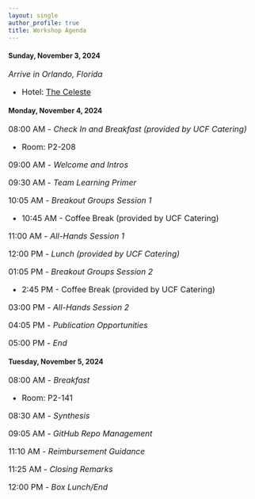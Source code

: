 ```yaml
---
layout: single
author_profile: true
title: Workshop Agenda
---
```

#### Sunday, November 3, 2024
<p></p>
<p style="font-size: 16px;"><i>Arrive in Orlando, Florida</i></p>
<ul style="font-size: 16px;"> <li>Hotel: <a href="https://thecelestehotel.com/">The Celeste</a></li></ul>

#### Monday, November 4, 2024
<p></p>

<p style="font-size: 16px;">08:00 AM - <i>Check In and Breakfast (provided by UCF Catering)</i></p>

<ul style="font-size: 16px;"> <li>Room: P2-208</li></ul>

<p style="font-size: 16px;">09:00 AM - <i>Welcome and Intros</i></p>

<p style="font-size: 16px;">09:30 AM - <i>Team Learning Primer</i></p>

<p style="font-size: 16px;">10:05 AM - <i>Breakout Groups Session 1</i></p>

<ul style="font-size: 16px;"> <li>10:45 AM - Coffee Break (provided by UCF Catering)</li></ul>

<p style="font-size: 16px;">11:00 AM - <i>All-Hands Session 1</i></p>

<p style="font-size: 16px;">12:00 PM - <i>Lunch (provided by UCF Catering)</i></p>

<p style="font-size: 16px;">01:05 PM - <i>Breakout Groups Session 2</i></p>

<ul style="font-size: 16px;"> <li>2:45 PM - Coffee Break (provided by UCF Catering)</li></ul>

<p style="font-size: 16px;">03:00 PM - <i>All-Hands Session 2</i></p>

<p style="font-size: 16px;">04:05 PM - <i>Publication Opportunities</i></p>

<p style="font-size: 16px;">05:00 PM - <i>End</i></p>

#### Tuesday, November 5, 2024
<p></p>
<p style="font-size: 16px;">08:00 AM - <i>Breakfast</i></p>

<ul style="font-size: 16px;"> <li>Room: P2-141</li></ul>

<p style="font-size: 16px;">08:30 AM - <i>Synthesis</i></p>

<p style="font-size: 16px;">09:05 AM - <i>GitHub Repo Management</i></p>

<p style="font-size: 16px;">11:10 AM - <i>Reimbursement Guidance</i></p>

<p style="font-size: 16px;">11:25 AM - <i>Closing Remarks</i></p>

<p style="font-size: 16px;">12:00 PM - <i>Box Lunch/End</i></p>



